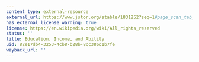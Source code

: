 ```yaml
---
content_type: external-resource
external_url: https://www.jstor.org/stable/1831252?seq=1#page_scan_tab_contents
has_external_license_warning: true
license: https://en.wikipedia.org/wiki/All_rights_reserved
status: ''
title: Education, Income, and Ability
uid: 82e17db4-3253-4cb8-b28b-8cc386c1b7fe
wayback_url: ''
---
```

